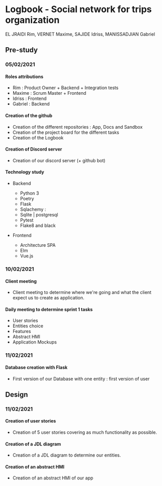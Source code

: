 # Logbook - Social network for trips organization
EL JRAIDI Rim, VERNET Maxime, SAJIDE Idriss, MANISSADJIAN Gabriel

## Pre-study

  ### 05/02/2021
  
  #### Roles attributions
  - Rim : Product Owner + Backend + Integration tests
  - Maxime : Scrum Master + Frontend
  - Idriss : Frontend
  - Gabriel : Backend

  #### Creation of the github
  - Creation of the different repositories : App, Docs and Sandbox
  - Creation of the project board for the different tasks
  - Creation of the Logbook
  
  #### Creation of Discord server
  - Creation of our discord server (+ github bot)
  
  #### Technology study
  - Backend
    
    * Python 3
    * Poetry
    * Flask
    * Sqlachemy :
    * Sqlite | postgresql
    * Pytest
    * Flake8 and black
  
  - Frontend
    
    * Architecture SPA
    * Elm
    * Vue.js
    
    
  ### 10/02/2021
    
  #### Client meeting
  - Client meeting to determine where we're going and what the client expect us to create as application.
    
  #### Daily meeting to determine sprint 1 tasks 
  - User stories
  - Entities choice
  - Features
  - Abstract HMI
  - Application Mockups
    
    
    
  ### 11/02/2021
    
  #### Database creation with Flask 
  - First version of our Database with one entity : first version of user
  
  
## Design

  ### 11/02/2021
  
  #### Creation of user stories
  - Creation of 5 user stories covering as much functionality as possible.
  
  #### Creation of a JDL diagram
  - Creation of a JDL diagram to determine our entities.
  
  #### Creation of an abstract HMI
  - Creation of an abstract HMI of our app
